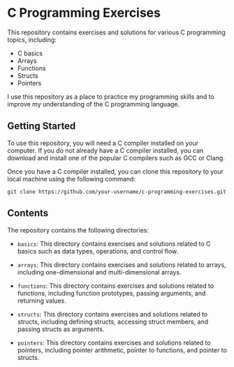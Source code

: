 # C Programming Exercises

This repository contains exercises and solutions for various C programming topics, including:

- C basics
- Arrays
- Functions
- Structs
- Pointers

I use this repository as a place to practice my programming skills and to improve my understanding of the C programming language.

## Getting Started

To use this repository, you will need a C compiler installed on your computer. If you do not already have a C compiler installed, you can download and install one of the popular C compilers such as GCC or Clang.

Once you have a C compiler installed, you can clone this repository to your local machine using the following command:

```
git clone https://github.com/your-username/c-programming-exercises.git
```

## Contents

The repository contains the following directories:

- `basics`: This directory contains exercises and solutions related to C basics such as data types, operations, and control flow.

- `arrays`: This directory contains exercises and solutions related to arrays, including one-dimensional and multi-dimensional arrays.

- `functions`: This directory contains exercises and solutions related to functions, including function prototypes, passing arguments, and returning values.

- `structs`: This directory contains exercises and solutions related to structs, including defining structs, accessing struct members, and passing structs as arguments.

- `pointers`: This directory contains exercises and solutions related to pointers, including pointer arithmetic, pointer to functions, and pointer to structs.


